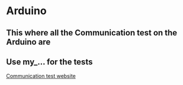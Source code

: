# Arduino

## This where all the Communication test on the Arduino are

## Use my_... for the tests

[Communication test website](https://www.circuitbasics.com/arduino/)